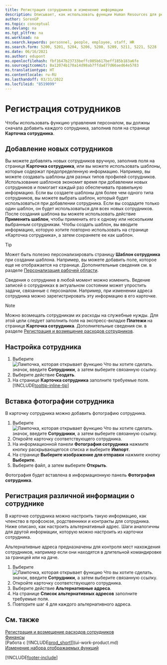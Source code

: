 ```yaml
---
title: Регистрация сотрудников и изменение информации
description: Описывает, как использовать функции Human Resources для регистрации нового персонала или редактирования информации о сотрудниках для существующего персонала.
author: SorenGP
ms.topic: conceptual
ms.devlang: na
ms.tgt_pltfrm: na
ms.workload: na
ms.search.keywords: personnel, people, employee, staff, HR
ms.search.form: 5200, 5201, 5204, 5206, 5208, 5209, 5211, 5221, 5228
ms.date: 06/16/2021
ms.author: edupont
ms.openlocfilehash: fbf1647b23733beffc005b617beff185b183a6fe
ms.sourcegitcommit: 8a12074b170a14d98ab7ffdad77d66aed64e5783
ms.translationtype: HT
ms.contentlocale: ru-RU
ms.lasthandoff: 03/31/2022
ms.locfileid: "8519099"
---
```

# <a name="register-employees"></a>Регистрация сотрудников

Чтобы использовать функцию управления персоналом, вы должны сначала добавить каждого сотрудника, заполнив поля на странице **Карточка сотрудника**.

## <a name="adding-new-employees"></a>Добавление новых сотрудников

Вы можете добавлять новых сотрудников вручную, заполнив поля на странице **Карточка сотрудника**, или вы можете использовать шаблоны, которые содержат предопределенную информацию. Например, вы можете создавать шаблоны для разных типов профилей сотрудников. Использование шаблонов экономит время при добавлении новых сотрудников и помогает каждый раз обеспечивать правильную информацию. Если вы создаете шаблоны для более чем одного типа сотрудников, вы можете выбрать шаблон, который будет использоваться при добавлении сотрудника. Если вы создадите только один шаблон, он будет использоваться для всех новых сотрудников. После создания шаблона вы можете использовать действие **Применить шаблон**, чтобы применить его к одному или нескольким выбранным сотрудникам. Чтобы создать шаблон, вы вводите информацию, которую хотите повторно использовать на странице «Карточка сотрудника», а затем сохраняете ее как шаблон.

> [!TIP]
> Может быть полезно персонализировать страницу **Шаблон сотрудника** при создании шаблона. Например, вы можете добавить поле, которое еще не отображается на странице. Дополнительные сведения см. в разделе [Персонализация рабочей области](ui-personalization-user.md#to-start-personalizing-a-page-through-the-personalizing-banner).

Сведения о сотруднике в любой момент можно изменить. Ведение записей о сотрудниках в актуальном состоянии может упростить задачи, связанные с персоналом. Например, при изменении адреса сотрудника можно зарегистрировать эту информацию в его карточке.

> [!NOTE]  
> Можно возмещать сотрудникам их расходы на служебные нужды. Для этой цели следует заполнить поля на экспресс-вкладке **Платежи** на странице **Карточка сотрудника**. Дополнительные сведения см. в разделе [Регистрация и возмещение расходов сотрудников](finance-how-record-reimburse-employee-expenses.md).

## <a name="to-set-up-an-employee"></a>Настройка сотрудника

1. Выберите ![Лампочка, которая открывает функцию Что вы хотите сделать.](media/ui-search/search_small.png "Что вы хотите сделать") значок, введите **Сотрудники**, а затем выберите связанную ссылку.
2. Выберите действие **Создать**.
3. На странице **Карточка сотрудника** заполните требуемые поля. [!INCLUDE[tooltip-inline-tip](includes/tooltip-inline-tip_md.md)]

## <a name="to-insert-a-picture-of-an-employee"></a>Вставка фотографии сотрудника

В карточку сотрудника можно добавить фотографию сотрудника.

1. Выберите ![Лампочка, которая открывает функцию Что вы хотите сделать.](media/ui-search/search_small.png "Что вы хотите сделать") значок, введите **Сотрудники**, а затем выберите связанную ссылку.
2. Откройте карточку соответствующего сотрудника.
3. На информационной панели **Фотография сотрудника** нажмите кнопку раскрывающегося списка и выберите **Импорт**.
4. На странице **Выберите изображение для отправки** нажмите кнопку **Выберите**.
5. Выберите файл, а затем выберите **Открыть**.

Фотография будет вставлена в информационную панель **Фотография сотрудника**.

## <a name="to-register-various-information-about-an-employee"></a>Регистрация различной информации о сотруднике

В карточке сотрудника можно настроить такую информацию, как членство в профсоюзе, родственники и контракты для сотрудника. Ниже описано, как настроить альтернативный адрес. Шаги аналогичны для другой информации, которую можно настроить из карточки сотрудника.

Альтернативные адреса предназначены для контроля мест нахождения сотрудников, например если они находятся в длительной командировке за границей или на даче.

1. Выберите ![Лампочка, которая открывает функцию Что вы хотите сделать.](media/ui-search/search_small.png "Что вы хотите сделать") значок, введите **Сотрудники**, а затем выберите связанную ссылку.
2. Откройте карточку соответствующего сотрудника.
3. Выберите действие **Альтернативные адреса**.
4. На странице **Список альтернативных адресов** заполните требуемые поля.
5. Повторите шаг 4 для каждого альтернативного адреса.

## <a name="see-also"></a>См. также

[Регистрация и возмещение расходов сотрудников](finance-how-record-reimburse-employee-expenses.md)  
[Финансы](finance.md)  
[Работа с [!INCLUDE[prod_short](includes/prod_short.md)]](ui-work-product.md)  
[Изменение набора отображаемых функций](ui-experiences.md)


[!INCLUDE[footer-include](includes/footer-banner.md)]